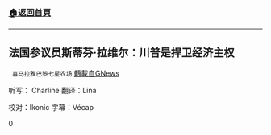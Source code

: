 ###  [:house:返回首頁](https://github.com/ourhimalayas/txt)
---

## 法国参议员斯蒂芬·拉维尔：川普是捍卫经济主权
` 喜马拉雅巴黎七星农场` [轉載自GNews](https://gnews.org/zh-hans/763372/)

听写： Charline 翻译：Lina

校对：Ikonic  字幕：Vécap

0
